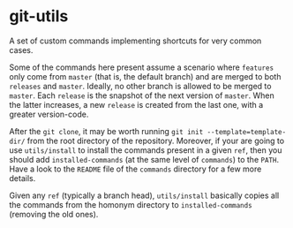 # git-utils
A set of custom commands implementing shortcuts for very common cases.

Some of the commands here present assume a scenario where ```features``` only come from ```master``` (that is, the default branch) and are merged to both ```releases``` and ```master```. Ideally, no other branch is allowed to be merged to ```master```.
Each ```release``` is the snapshot of the next version of ```master```. When the latter increases, a new ```release``` is created from the last one, with a greater version-code.

After the ```git clone```, it may be worth running ```git init --template=template-dir/``` from the root directory of the repository. Moreover, if your are going to use ```utils/install``` to install the commands present in a given ```ref```, then you should add ```installed-commands``` (at the same level of ```commands```) to the ```PATH```. Have a look to the ```README``` file of the ```commands``` directory for a few more details.

Given any ```ref``` (typically a branch head), ```utils/install``` basically copies all the commands from the homonym directory to ```installed-commands``` (removing the old ones).
